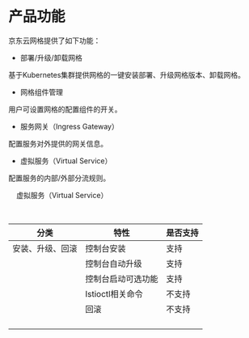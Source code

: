 # 产品功能

京东云网格提供了如下功能：

- 部署/升级/卸载网格

基于Kubernetes集群提供网格的一键安装部署、升级网格版本、卸载网格。

- 网格组件管理

用户可设置网格的配置组件的开关。

- 服务网关（Ingress Gateway）

配置服务对外提供的网关信息。

- 虚拟服务（Virtual Service）

配置服务的内部/外部分流规则。

    虚拟服务（Virtual Service）  

  

| 分类       | 特性           | 是否支持 |
| -------- | ------------ | ---- |
| 安装、升级、回滚 | 控制台安装        | 支持   |
|          | 控制台自动升级      | 支持   |
|          | 控制台启动可选功能    | 支持   |
|          | Istioctl相关命令 | 不支持  |
|          | 回滚           | 不支持  |
|          |              |      |
|          |              |      |
|          |              |      |
|          |              |      |



      
